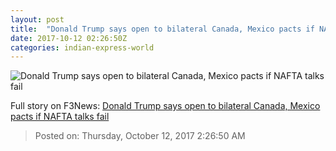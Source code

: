```yaml
---
layout: post
title:  "Donald Trump says open to bilateral Canada, Mexico pacts if NAFTA talks fail"
date: 2017-10-12 02:26:50Z
categories: indian-express-world
---
```


![Donald Trump says open to bilateral Canada, Mexico pacts if NAFTA talks fail](http://images.indianexpress.com/2017/10/donald-trump-justin-trudeau-nafta-759.jpg?w=759)




Full story on F3News: [Donald Trump says open to bilateral Canada, Mexico pacts if NAFTA talks fail](http://www.f3nws.com/n/gCvBBJ)

> Posted on: Thursday, October 12, 2017 2:26:50 AM
